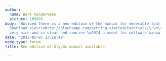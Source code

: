 ```yaml
---
author:
  name: Bert Vanderveen
  picture: 109809
body: "Noticed there is a new edition of the manual for venerable font editor Glyphs.
  Download via\r\nhttp://glyphsapp.com/getting-started/tutorials/\r\n\r\nBTW It looks
  very nice and is clear and concise \u2014 a model for software manuals."
date: '2013-05-07 13:26:49'
node_type: forum
title: New edition of Glyphs manual available

---
```

